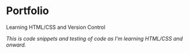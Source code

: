 # Portfolio
Learning HTML/CSS and Version Control

*This is code snippets and testing of code as I'm learning HTML/CSS and onward.*
